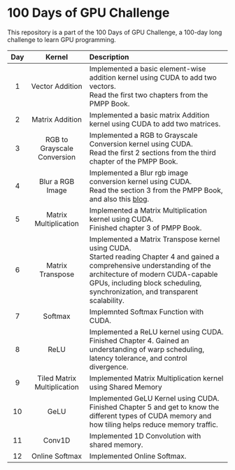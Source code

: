 # 100 Days of GPU Challenge
This repository is a part of the 100 Days of GPU Challenge, a 100-day long challenge to learn GPU programming.

| Day | Kernel | Description |
| :---: | :------: | :---------------------- |
| 1 | Vector Addition | Implemented a basic element-wise addition kernel using CUDA to add two vectors. <br /> Read the first two chapters from the PMPP Book. |
| 2 | Matrix Addition | Implemented a basic matrix Addition kernel using CUDA to add two matrices. |
| 3 | RGB to Grayscale Conversion | Implemented a RGB to Grayscale Conversion kernel using CUDA. <br /> Read the first 2 sections from the third chapter of the PMPP Book. |
| 4 | Blur a RGB Image | Implemented a Blur rgb image conversion kernel using CUDA. <br /> Read the section 3 from the PMPP Book, and also this [blog](https://michalpitr.substack.com/p/gpu-programming).|
| 5 | Matrix Multiplication | Implemented a Matrix Multiplication kernel using CUDA.<br />  Finished chapter 3 of PMPP Book. |
| 6 | Matrix Transpose | Implemented a Matrix Transpose kernel using CUDA. <br /> Started reading Chapter 4 and gained a comprehensive understanding of the architecture of modern CUDA-capable GPUs, including block scheduling, synchronization, and transparent scalability.|
| 7 | Softmax | Implemnted Softmax Function with CUDA. |
| 8 | ReLU | Implemented a ReLU kernel using CUDA. <br /> Finished Chapter 4. Gained an understanding of warp scheduling, latency tolerance, and control divergence. |
| 9 | Tiled Matrix Multiplication | Implemented Matrix Multiplication kernel using Shared Memory |
| 10 | GeLU | Implemented GeLU Kernel using CUDA. <br />Finished Chapter 5 and get to know the different types of CUDA memory and how tiling helps reduce memory traffic.|
| 11 | Conv1D | Implemented 1D Convolution with shared memory. |
| 12 | Online Softmax | Implemented Online Softmax. |